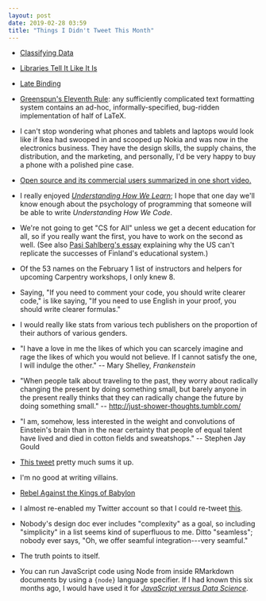 ```yaml
---
layout: post
date: 2019-02-28 03:59
title: "Things I Didn't Tweet This Month"
---
```


-   [Classifying Data]({{site.github.url}}/2019/02/04/classifying-data.html)

-   [Libraries Tell It Like It Is]({{site.github.url}}/2019/02/05/libraries-tell-it-like-it-is.html)

-   [Late Binding]({{site.github.url}}/2019/02/16/late-binding.html)

-   [Greenspun's Eleventh Rule](https://en.wikipedia.org/wiki/Greenspun%27s_tenth_rule):
    any sufficiently complicated text formatting system contains an ad-hoc, informally-specified, bug-ridden
    implementation of half of LaTeX.

-   I can't stop wondering what phones and tablets and laptops would look like
    if Ikea had swooped in and scooped up Nokia
    and was now in the electronics business.
    They have the design skills, the supply chains, the distribution, and the marketing,
    and personally,
    I'd be very happy to buy a phone with a polished pine case.

-   [Open source and its commercial users summarized in one short video.](https://www.youtube.com/watch?v=SqQgDwA0BNU)

-   I really enjoyed *[Understanding How We Learn](http://www.learningscientists.org/book)*;
    I hope that one day we'll know enough about the psychology of programming
    that someone will be able to write *Understanding How We Code*.

-   We're not going to get "CS for All" unless we get a decent education for all,
    so if you really want the first,
    you have to work on the second as well.
    (See also [Pasi Sahlberg's essay](https://www.washingtonpost.com/blogs/answer-sheet/post/what-the-us-cant-learn-from-finland-about-ed-reform/2012/04/16/gIQAGIvVMT_blog.html)
    explaining why the US can't replicate the successes of Finland's educational system.)

-   Of the 53 names on the February 1 list of instructors and helpers for upcoming Carpentry workshops,
    I only knew 8.

-   Saying, "If you need to comment your code, you should write clearer code,"
    is like saying, "If you need to use English in your proof, you should write clearer formulas."

-   I would really like stats from various tech publishers on the proportion of their authors of various genders.

-   "I have a love in me the likes of which you can scarcely imagine and rage the likes of which you would not believe.
    If I cannot satisfy the one, I will indulge the other." -- Mary Shelley, *Frankenstein*

-   "When people talk about traveling to the past, they worry about radically changing the present by doing something small,
    but barely anyone in the present really thinks that they can radically change the future by doing something small."
    -- <http://just-shower-thoughts.tumblr.com/>

-   "I am, somehow, less interested in the weight and convolutions of Einstein's brain
    than in the near certainty that people of equal talent have lived and died in cotton fields and sweatshops."
    -- Stephen Jay Gould

-   [This tweet](https://twitter.com/juliansimioni/status/1086289665194217472) pretty much sums it up.

-   I'm no good at writing villains.

-   [Rebel Against the Kings of Babylon](https://www.youtube.com/watch?v=2ge7j5wyVvo)

-   I almost re-enabled my Twitter account so that I could re-tweet [this](https://twitter.com/SlacktivistFred/status/1096165930365796357).

-   Nobody's design doc ever includes "complexity" as a goal,
    so including "simplicity" in a list seems kind of superfluous to me.
    Ditto "seamless";
    nobody ever says, "Oh, we offer seamful integration---very seamful."

-   The truth points to itself.

-   You can run JavaScript code using Node from inside RMarkdown documents by using a `{node}` language specifier.
    If I had known this six months ago,
    I would have used it for [*JavaScript versus Data Science*](https://software-tools-in-javascript.github.io/js-vs-ds/).

